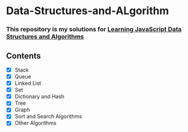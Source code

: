 # Data-Structures-and-ALgorithm

### This repository is my solutions for [Learning JavaScript Data Structures and Algorithms](https://www.amazon.com/Learning-JavaScript-Data-Structures-Algorithms/dp/1783554878)

## Contents

- [x] Stack
- [x] Queue
- [x] Linked List
- [x] Set
- [x] Dictionary and Hash
- [x] Tree
- [x] Graph
- [x] Sort and Search Algorithms
- [x] Other Algorithms
